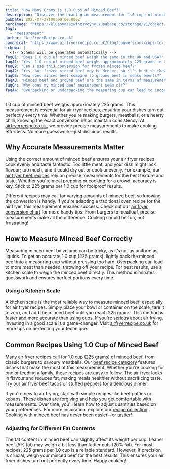 ```yaml
---
title: "How Many Grams Is 1.0 Cups of Minced Beef?"
description: "Discover the exact gram measurement for 1.0 cups of minced beef and simplify your cooking conversions with our easy guide."
pubDate: 2025-07-27T00:00:00.000Z
heroImage: "https://klueoymssxwfnxsvcyhv.supabase.co/storage/v1/object/public/Shmucket/how-many-grams-is-1-cup-minced-beef.webp"
tags:
  - "measurement"
author: "AirFryerRecipe.co.uk"
canonical: "https://www.airfryerrecipe.co.uk/blog/conversions/cups-to-grams/how-many-grams-is-1-cup-minced-beef"
schema: |
  <!-- Schema will be generated automatically -->
faqQ1: "Does 1.0 cup of minced beef weigh the same in the UK and USA?"
faqA1: "Yes, 1.0 cup of minced beef weighs approximately 225 grams in both the UK and USA. While measuring cups may vary slightly, the weight remains consistent. For absolute accuracy, use a kitchen scale to measure the minced beef directly."
faqQ2: "Can I use this conversion for frozen minced beef?"
faqA2: "Yes, but frozen minced beef may be denser, so it's best to thaw it first for accurate measuring. If using frozen, compact it lightly into the cup, but weighing it is still the most reliable method. Check our <a href=https://www.airfryerrecipe.co.uk/frozen-foods>frozen foods guide</a> for more tips."
faqQ3: "How does minced beef compare to ground beef in measurements?"
faqA3: "Minced beef and ground beef are the same in terms of measurement—1.0 cup equals roughly 225 grams. The terms are often used interchangeably, though textures may vary slightly. Either works perfectly in air fryer recipes."
faqQ4: "Why does my minced beef measurement seem off?"
faqA4: "Overpacking or underpacking the measuring cup can lead to inconsistencies. For the most accurate results, use a kitchen scale. If you don’t have one, fluff the minced beef lightly before scooping it into the cup. Visit <a href=https://www.airfryerrecipe.co.uk>airfryerrecipe.co.uk</a> for more measurement tips."
---
```

<p>1.0 cup of minced beef weighs approximately 225 grams. This measurement is essential for air fryer recipes, ensuring your dishes turn out perfectly every time. Whether you're making burgers, meatballs, or a hearty chilli, knowing the exact conversion helps maintain consistency. At <a href=https://www.airfryerrecipe.co.uk>airfryerrecipe.co.uk</a>, we provide precise measurements to make cooking effortless. No more guesswork—just delicious results.</p>

<h2>Why Accurate Measurements Matter</h2>
<p>Using the correct amount of minced beef ensures your air fryer recipes cook evenly and taste fantastic. Too little meat, and your dish might lack flavour; too much, and it could dry out or cook unevenly. For example, our <a href=https://www.airfryerrecipe.co.uk/recipes>air fryer beef recipes</a> rely on precise measurements for the best texture and taste. Whether you're meal prepping or cooking for a crowd, accuracy is key. Stick to 225 grams per 1.0 cup for foolproof results.</p>

<p>Different recipes may call for varying amounts of minced beef, so knowing the conversion is handy. If you're adapting a traditional oven recipe for the air fryer, this measurement ensures success. Check out our <a href=https://www.airfryerrecipe.co.uk/air-fryer-conversion-chart>air fryer conversion chart</a> for more handy tips. From burgers to meatloaf, precise measurements make all the difference. Cooking should be fun, not frustrating!</p>

<h2>How to Measure Minced Beef Correctly</h2>
<p>Measuring minced beef by volume can be tricky, as it’s not as uniform as liquids. To get an accurate 1.0 cup (225 grams), lightly pack the minced beef into a measuring cup without pressing too hard. Overpacking can lead to more meat than needed, throwing off your recipe. For best results, use a kitchen scale to weigh the minced beef directly. This method eliminates guesswork and ensures perfect portions every time.</p>

<h3>Using a Kitchen Scale</h3>
<p>A kitchen scale is the most reliable way to measure minced beef, especially for air fryer recipes. Simply place your bowl or container on the scale, tare it to zero, and add the minced beef until you reach 225 grams. This method is faster and more accurate than using cups. If you're serious about air frying, investing in a good scale is a game-changer. Visit <a href=https://www.airfryerrecipe.co.uk>airfryerrecipe.co.uk</a> for more tips on perfecting your technique.</p>

<h2>Common Recipes Using 1.0 Cup of Minced Beef</h2>
<p>Many air fryer recipes call for 1.0 cup (225 grams) of minced beef, from classic burgers to savoury meatballs. Our <a href=https://www.airfryerrecipe.co.uk/recipe-category/beef>beef recipe category</a> features dishes that make the most of this measurement. Whether you're cooking for one or feeding a family, these recipes are easy to follow. The air fryer locks in flavour and reduces fat, making meals healthier without sacrificing taste. Try our air fryer beef tacos or stuffed peppers for a delicious dinner.</p>

<p>If you're new to air frying, start with simple recipes like beef patties or kebabs. These dishes are forgiving and help you get comfortable with measurements. Over time, you'll learn how to adjust quantities based on your preferences. For more inspiration, explore our <a href=https://www.airfryerrecipe.co.uk/recipes>recipe collection</a>. Cooking with minced beef has never been easier—or tastier!</p>

<h3>Adjusting for Different Fat Contents</h3>
<p>The fat content in minced beef can slightly affect its weight per cup. Leaner beef (5% fat) may weigh a bit less than fattier cuts (20% fat). For most recipes, 225 grams per 1.0 cup is a reliable standard. However, if precision is crucial, weigh your minced beef for the best results. This ensures your air fryer dishes turn out perfectly every time. Happy cooking!</p>
